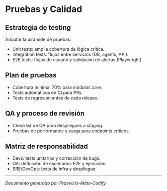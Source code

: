 # Pruebas y Calidad

## Estrategia de testing
Adoptar la pirámide de pruebas:
- Unit tests: amplia cobertura de lógica crítica.
- Integration tests: flujos entre servicios (DB, agents, API).
- E2E tests: flujos de usuario y validación de alertas (Playwright).

## Plan de pruebas
- Cobertura mínima: 70% para módulos core.
- Tests automáticos en CI para PRs.
- Tests de regresión antes de cada release.

## QA y proceso de revisión
- Checklist de QA para despliegues a staging.
- Pruebas de performance y carga para endpoints críticos.

## Matriz de responsabilidad
- Devs: tests unitarios y corrección de bugs.
- QA: definición de escenarios E2E y ejecución.
- SRE/DevOps: tests de infra y despliegue.

---

*Documento generado por Praevisio-Atlas-Codify*